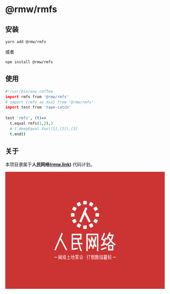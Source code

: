 <!-- 本文件由 ./readme.make.md 自动生成，请不要直接修改此文件 -->

# @rmw/rmfs

##  安装

```
yarn add @rmw/rmfs
```

或者

```
npm install @rmw/rmfs
```

## 使用

```coffee
#!/usr/bin/env coffee
import rmfs from '@rmw/rmfs'
# import {rmfs as Xxx} from '@rmw/rmfs'
import test from 'tape-catch'

test 'rmfs', (t)=>
  t.equal rmfs(1,2),3
  # t.deepEqual Xxx([1],[2]),[3]
  t.end()

```

## 关于

本项目隶属于**人民网络([rmw.link](//rmw.link))** 代码计划。

![人民网络](https://raw.githubusercontent.com/rmw-link/logo/master/rmw.red.bg.svg)
